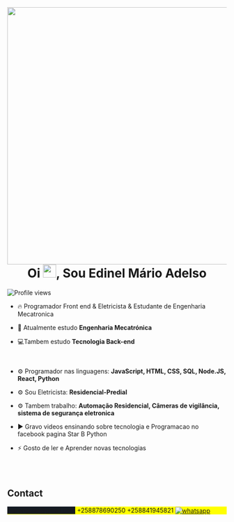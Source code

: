 <img align="right" height="590em" src="https://raw.githubusercontent.com/gist/edineladelso/981a88b09ebda98cfe70a6baf52de2c5/raw/8fd42967a9bca4b856351b58cf97a2907600c51f/githubcard.svg"/>
<h1 align="center">Oi <img src="https://raw.githubusercontent.com/kaueMarques/kaueMarques/master/hi.gif" height="30px">, Sou Edinel Mário Adelso</h1>
<p align="left"> <img src="https://komarev.com/ghpvc/?username=edineladelso&color=yellow" alt="Profile views" /> </p>


- 🔥 Programador Front end & Eletricista & Estudante de Engenharia Mecatronica

- 🤖 Atualmente estudo **Engenharia Mecatrónica**
- 💻Tambem estudo **Tecnologia Back-end**
<br>

- ⚙️ Programador nas linguagens: **JavaScript, HTML, CSS, SQL, Node.JS, React, Python**
- ⚙️ Sou Eletricista: **Residencial-Predial**
- ⚙️ Tambem trabalho: **Automação Residencial, Câmeras de vigilância, sistema de segurança eletronica**
- ▶️ Gravo videos ensinando sobre tecnologia e Programacao no facebook pagina Star B Python

- ⚡ Gosto de ler e Aprender novas tecnologias


<br><br>

## Contact
<p align="left" style="background:yellow">
  <span align="center" style="background:#151b23">marenguae@gmail.com</span>  
  <span>+258878690250</span>  
  <span>+258841945821</span>  
  <a href="https://wa.me/258878690250?text=Olá,%20podemos%20conversar?%20GitHub" target="_blank">
    <img align="center" src="https://img.shields.io/badge/-edineladelso-05122A?style=flat&logo=whatsapp" alt="whatsapp"/>
  </a>
</p>
